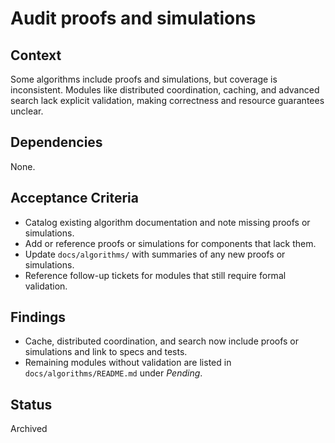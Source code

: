 # Audit proofs and simulations

## Context
Some algorithms include proofs and simulations, but coverage is inconsistent.
Modules like distributed coordination, caching, and advanced search lack explicit
validation, making correctness and resource guarantees unclear.

## Dependencies

None.

## Acceptance Criteria
- Catalog existing algorithm documentation and note missing proofs or simulations.
- Add or reference proofs or simulations for components that lack them.
- Update `docs/algorithms/` with summaries of any new proofs or simulations.
- Reference follow-up tickets for modules that still require formal validation.

## Findings
- Cache, distributed coordination, and search now include proofs or simulations
  and link to specs and tests.
- Remaining modules without validation are listed in
  `docs/algorithms/README.md` under *Pending*.

## Status
Archived

